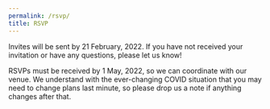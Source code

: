 ```yaml
---
permalink: /rsvp/
title: RSVP
---
```


Invites will be sent by 21 February, 2022. If you have not received your invitation or have any questions, please let us know!

RSVPs must be received by 1 May, 2022, so we can coordinate with our venue. We understand with the ever-changing COVID situation that you may need to change plans last minute, so please drop us a note if anything changes after that.

